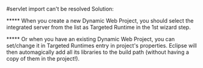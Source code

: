 #servlet import can't be resolved
Solution:  

***** When you create a new Dynamic Web Project, you should select the integrated server from the list as Targeted Runtime in the 1st wizard step.  

***** Or when you have an existing Dynamic Web Project, you can set/change it in Targeted Runtimes entry in project's properties. Eclipse will then automagically add all its libraries to the build path (without having a copy of them in the project!).  